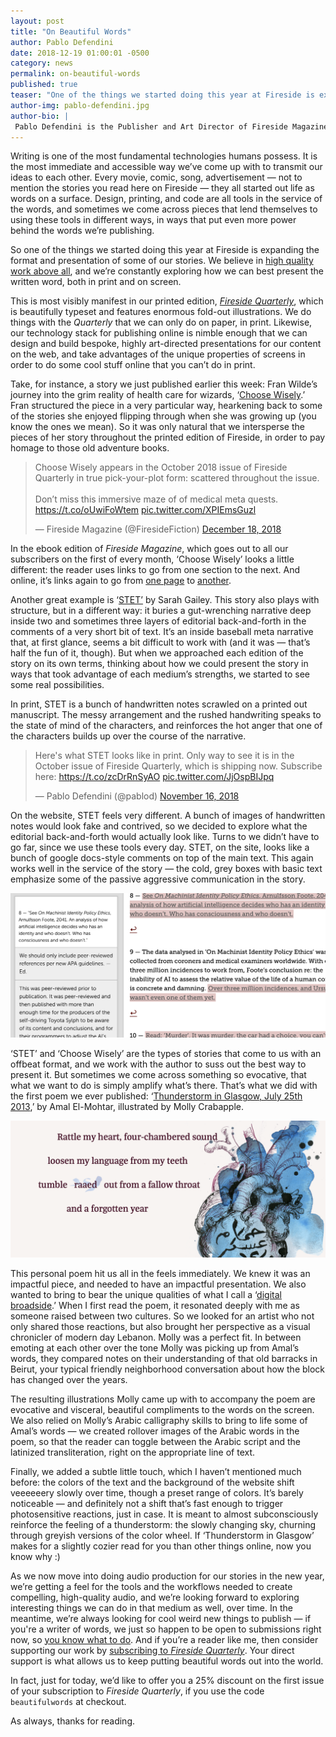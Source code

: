```yaml
---
layout: post
title: "On Beautiful Words"
author: Pablo Defendini
date: 2018-12-19 01:00:01 -0500
category: news
permalink: on-beautiful-words
published: true
teaser: "One of the things we started doing this year at Fireside is expanding the format and presentation of some of our stories. Here's how some of those came about."
author-img: pablo-defendini.jpg
author-bio: |
 Pablo Defendini is the Publisher and Art Director of Fireside Magazine.
---
```


Writing is one of the most fundamental technologies humans possess. It is the most immediate and accessible way we’ve come up with to transmit our ideas to each other. Every movie, comic, song, advertisement — not to mention the stories you read here on Fireside — they all started out life as words on a surface. Design, printing, and code are all tools in the service of the words, and sometimes we come across pieces that lend themselves to using these tools in different ways, in ways that put even more power behind the words we’re publishing.

So one of the things we started doing this year at Fireside is expanding the format and presentation of some of our stories. We believe in [high quality work above all](https://firesidefiction.com/values), and we’re constantly exploring how we can best present the written word, both in print and on screen.

This is most visibly manifest in our printed edition, [_Fireside Quarterly_](http://firesidefiction.com/subscribe), which is beautifully typeset and features enormous fold-out illustrations. We do things with the _Quarterly_ that we can only do on paper, in print.  Likewise, our technology stack for publishing online is nimble enough that we can design and build bespoke, highly art-directed presentations for our content on the web, and take advantages of the  unique properties of screens in order to do some cool stuff online that you can’t do in print.

Take, for instance, a story we just published earlier this week: Fran Wilde’s journey into the grim reality of health care for wizards, ‘[Choose Wisely](https://firesidefiction.com/choose-wisely).’ Fran structured the piece in a very particular way, hearkening back to some of the stories she enjoyed flipping through when she was growing up (you know the ones we mean). So it was only natural that we intersperse the pieces of her story throughout the printed edition of Fireside, in order to pay homage to those old adventure books.

<blockquote class="twitter-tweet" data-conversation="none" data-lang="en"><p lang="en" dir="ltr">Choose Wisely appears in the October 2018 issue of Fireside Quarterly in true pick-your-plot form: scattered throughout the issue.<br><br>Don’t miss this immersive maze of of medical meta quests. <a href="https://t.co/oUwiFoWtem">https://t.co/oUwiFoWtem</a> <a href="https://t.co/XPIEmsGuzl">pic.twitter.com/XPIEmsGuzl</a></p>&mdash; Fireside Magazine (@FiresideFiction) <a href="https://twitter.com/FiresideFiction/status/1075028565127823360?ref_src=twsrc%5Etfw">December 18, 2018</a></blockquote> <script async src="https://platform.twitter.com/widgets.js" charset="utf-8"></script>

In the ebook edition of _Fireside Magazine_, which goes out to all our subscribers on the first of every month, ‘Choose Wisely’ looks a little different: the reader uses links to go from one section to the next. And online, it’s links again to go from  [one page](https://firesidefiction.com/choose-wisely-1-a) to [another](https://firesidefiction.com/choose-wisely-1-b).

Another great example is ‘[STET’](https://firesidefiction.com/stet) by Sarah Gailey. This story also plays with structure, but in a different way: it buries a gut-wrenching narrative deep inside two and sometimes three layers of editorial back-and-forth in the comments of a very short bit of text. It’s an inside baseball meta narrative that, at first glance, seems a bit difficult to work with (and it was — that’s half the fun of it, though). But when we approached each edition of the story on its own terms, thinking about how we could present the story in ways that took advantage of each medium’s strengths, we started to see some real possibilities.

In print, STET is a bunch of handwritten notes scrawled on a printed out manuscript. The messy arrangement and the rushed handwriting speaks to the state of mind of the characters, and reinforces the hot anger that one of the characters  builds up over the course of the narrative.

<blockquote class="twitter-tweet" data-conversation="none" data-lang="en"><p lang="en" dir="ltr">Here&#39;s what STET looks like in print. Only way to see it is in the October issue of Fireside Quarterly, which is shipping now. Subscribe here: <a href="https://t.co/zcDrRnSyAO">https://t.co/zcDrRnSyAO</a> <a href="https://t.co/JjOspBIJpq">pic.twitter.com/JjOspBIJpq</a></p>&mdash; Pablo Defendini (@pablod) <a href="https://twitter.com/pablod/status/1063286032362283008?ref_src=twsrc%5Etfw">November 16, 2018</a></blockquote> <script async src="https://platform.twitter.com/widgets.js" charset="utf-8"></script>

On the website, STET feels very different. A bunch of images of handwritten notes would look fake and contrived, so we decided to explore what the editorial back-and-forth would actually look like. Turns to we didn’t have to go far, since we use these tools every day. STET, on the site, looks like a bunch of google docs-style comments on top of the main text. This again works well in the service of the story — the cold, grey boxes with basic text emphasize some of the passive aggressive communication in the story.

![STET as presented on screen](/images/graphics/beautiful-words-1.png)

‘STET’ and ‘Choose Wisely’ are the types of stories that come to us with an offbeat format, and we work with the author to suss out the best way to present it. But sometimes we come across something so evocative, that what we want to do is simply amplify what’s there. That’s what we did with the first poem we ever published: ‘[Thunderstorm in Glasgow, July 25th 2013](https://firesidefiction.com/thunderstorm-in-glasgow-july-25-2013),’ by Amal El-Mohtar, illustrated by Molly Crabapple.

![A detail from the poem](/images/graphics/beautiful-words-2.png)

This personal poem hit us all in the feels immediately. We knew it was an impactful piece, and needed to have an impactful presentation. We also wanted to bring to bear the unique qualities of what I call a ‘[digital broadside](https://medium.com/@pablod/reading-on-the-big-screen-8b9f4a028267).’ When I first read the poem, it resonated deeply with me as someone raised between two cultures. So we looked for an artist who not only shared those reactions, but also brought her perspective as a visual chronicler of modern day Lebanon. Molly was a perfect fit.  In between emoting at each other over the tone Molly was picking up from Amal’s words, they compared notes on their understanding of that old barracks in Beirut, your typical friendly neighborhood conversation about how the block has changed over the years.

The resulting illustrations Molly came up with to accompany the poem are evocative and visceral, beautiful compliments to the words on the screen. We also relied on Molly’s Arabic calligraphy skills to bring to life some of Amal’s words — we created rollover images of the Arabic words in the poem, so that the reader can toggle between the Arabic script and the latinized transliteration, right on the appropriate line of text.

Finally, we added a subtle little touch, which I haven’t mentioned much before: the colors of the text and the background of the website shift veeeeeery slowly over time, though a preset range of colors. It’s barely noticeable — and definitely not a shift that’s fast enough to trigger photosensitive reactions, just in case. It is meant to almost subconsciously reinforce the feeling of a thunderstorm: the slowly changing sky, churning through greyish versions of the color wheel. If ‘Thunderstorm in Glasgow’ makes for a slightly cozier read for you than other things online, now you know why :)

As we now move into doing audio production for our stories in the new year, we’re getting a feel for the tools and the workflows needed to create compelling, high-quality audio, and we’re looking forward to exploring interesting things we can do in that medium as well, over time. In the meantime, we’re always looking for cool weird new things to publish — if you're a writer of words, we just so happen to be open to submissions right now, so [you know what to do](https://firesidefiction.com/submissions#short-stories). And if you’re a reader like me, then consider supporting our work by [subscribing to _Fireside Quarterly_](http://firesidefiction.com/subscribe). Your direct support is what allows us to keep putting beautiful words out into the world.

In fact, just for today, we’d like to offer you a 25% discount on the first issue of your subscription to _Fireside Quarterly_, if you use the code `beautifulwords` at checkout.

As always, thanks for reading.
